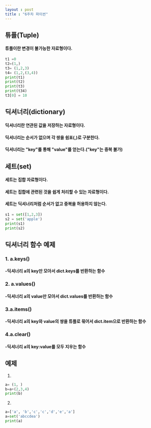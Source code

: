 ```yaml
---
layout : post 
title : "6주차 파이썬"
---
```




## 튜플(Tuple)
#### 튜플이란 변경이 불가능한 자료형이다.

```python
t1 =0
t2=(1,)
t3= (1,2,3)
t4= (1,2,(3,4))
print(t1)
print(t2)
print(t3)
print(t34)
t3[0] = 10

```
## 딕셔너리(dictionary)
#### 딕셔너리란 연관된 값을 저장하는 자료형이다.
#### 딕셔너리는 순서가 없으며 각 쌍을 쉼표(,)로 구분한다.
#### 딕셔너리는 "key"를 통해 "value"를 얻는다.("key"는 중복 불가)
 
## 세트(set)
#### 세트는 집합 자료형이다.
#### 세트는 집합에 관련된 것을 쉽게 처리할 수 있는 자료형이다.
#### 세트는 딕셔너리처럼 순서가 없고 중복을 허용하지 않는다.

```python
s1 = set([1,2,3])
s2 = set('apple')
print(s1)
print(s2)

```
## 딕셔너리 함수 예제
### 1. a.keys()
#### -딕셔너리 a의 key만 모아서 dict.keys를 반환하는 함수
### 2. a.values()
#### -딕셔너리 a의 value만 모아서 dict.values를 반환하는 함수
### 3.a.items()
#### -딕셔너리 a의 key와 value의 쌍을 튜플로 묶어서 dict.item으로 반환하는 함수
### 4.a.clear()
#### -딕셔너리 a의 key:value를 모두 지우는 함수

## 예제
1.
```python
a= (1, )
b=a+(2,3,4)
print(b)

```
2.
```python
a=['a', 'b','c','c','d','e','a']
a=set('abccdea')
print(a)
```
